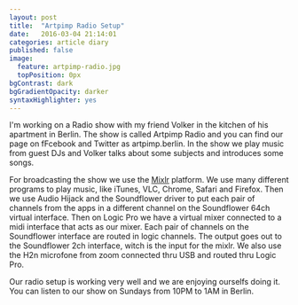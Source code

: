 ```yaml
---
layout: post
title:  "Artpimp Radio Setup"
date:   2016-03-04 21:14:01
categories: article diary
published: false
image:
  feature: artpimp-radio.jpg
  topPosition: 0px
bgContrast: dark
bgGradientOpacity: darker
syntaxHighlighter: yes
---
```


I'm working on a Radio show with my friend Volker in the kitchen of his apartment in Berlin. The show is called Artpimp Radio and you can find our page on fFcebook and Twitter as artpimp.berlin. In the show we play music from guest DJs and Volker talks about some subjects and introduces some songs.

<div class="img img--fullContainer img--14xLeading" style="background-image: url({{ site.baseurl_posts_img }}artpimp-radio-01.JPG);"></div>

For broadcasting the show we use the [Mixlr](http://mixlr.com) platform. We use many different programs to play music, like iTunes, VLC, Chrome, Safari and Firefox. Then we use Audio Hijack and the Soundflower driver to put each pair of channels from the apps in a different channel on the Soundflower 64ch virtual interface. Then on Logic Pro we have a virtual mixer connected to a midi interface that acts as our mixer. Each pair of channels on the Soundflower interface are routed in logic channels. The output goes out to the Soundflower 2ch interface, witch is the input for the mixlr. We also use the H2n microfone from zoom connected thru USB and routed thru Logic Pro.

Our radio setup is working very well and we are enjoying ourselfs doing it. You can listen to our show on Sundays from 10PM to 1AM in Berlin.
